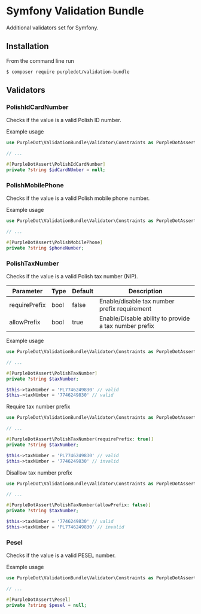 # Symfony Validation Bundle

Additional validators set for Symfony.

## Installation

From the command line run

```
$ composer require purpledot/validation-bundle
```

## Validators

### PolishIdCardNumber

Checks if the value is a valid Polish ID number.

Example usage

```php
use PurpleDot\ValidationBundle\Validator\Constraints as PurpleDotAssert;

// ...

#[PurpleDotAssert\PolishIdCardNumber]
private ?string $idCardNUmber = null;
```

### PolishMobilePhone

Checks if the value is a valid Polish mobile phone number.

Example usage

```php
use PurpleDot\ValidationBundle\Validator\Constraints as PurpleDotAssert;

// ...

#[PurpleDotAssert\PolishMobilePhone]
private ?string $phoneNumber;
```

### PolishTaxNumber

Checks if the value is a valid Polish tax number (NIP).

| Parameter | Type | Default | Description |
|---|---|---------|---| 
| requirePrefix | bool | false   | Enable/disable tax number prefix requirement |
| allowPrefix | bool | true    | Enable/Disable ability to provide a tax number prefix |

Example usage

```php
use PurpleDot\ValidationBundle\Validator\Constraints as PurpleDotAssert;

// ...

#[PurpleDotAssert\PolishTaxNumber]
private ?string $taxNumber;

$this->taxNUmber = 'PL7746249830' // valid
$this->taxNUmber = '7746249830' // valid 
```

Require tax number prefix

```php
use PurpleDot\ValidationBundle\Validator\Constraints as PurpleDotAssert;

// ...

#[PurpleDotAssert\PolishTaxNumber(requirePrefix: true)]
private ?string $taxNumber;

$this->taxNUmber = 'PL7746249830' // valid
$this->taxNUmber = '7746249830' // invalid 
```

Disallow tax number prefix

```php
use PurpleDot\ValidationBundle\Validator\Constraints as PurpleDotAssert;

// ...

#[PurpleDotAssert\PolishTaxNumber(allowPrefix: false)]
private ?string $taxNumber;

$this->taxNUmber = '7746249830' // valid 
$this->taxNUmber = 'PL7746249830' // invalid
```
### Pesel

Checks if the value is a valid PESEL number.

Example usage

```php
use PurpleDot\ValidationBundle\Validator\Constraints as PurpleDotAssert;

// ...

#[PurpleDotAssert\Pesel]
private ?string $pesel = null;
```